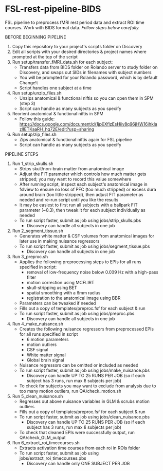 # FSL-rest-pipeline-BIDS
FSL pipeline to preprocess fMRI rest period data and extract ROI time courses. Work with BIDS format data. *Follow steps below carefully.*

BEFORE BEGINNING PIPELINE
1. Copy this repository to your project's scripts folder on Discovery
2. Edit all scripts with your desired directories & project names where prompted at the top of the script
3. Run setup/transfer_fMRI_data.sh for each subject:
    * Transfers data from BIDS folder on Rolando server to study folder on Discovery, and swaps out SIDs in filenames with subject numbers
    * You will be prompted for your Rolando password, which is by default Change!t
    * Script handles one subject at a time
4. Run setup/unzip_files.sh
    * Unzips anatomical & functional niftis so you can open them in SPM (step 3)
    * Script can handle as many subjects as you specify
5. Reorient anatomical & functional niftis in SPM
    * Follow this guide: https://docs.google.com/document/d/1jp0XflzEsHiiv8q96jHW16ihkIazlIETKaaRH_hq72E/edit?usp=sharing
6. Run setup/zip_files.sh
    * Zips anatomical & functional niftis again for FSL pipeline
    * Script can handle as many subjects as you specify


PIPELINE STEPS
1. Run 1_strip_skulls.sh
    * Strips skull/non-brain matter from anatomical image
    * Adjust the FIT parameter which controls how much matter gets stripped; you may want to record this value somewhere
    * After running script, inspect each subject's anatomical image in fslview to ensure no loss of PFC (too much stripped) or excess dura around brain (too little stripped), then adjust FIT parameter as needed and re-run script until you like the results
     * It may be easiest to first run all subjects with a ballpark FIT parameter (~0.3), then tweak it for each subject individually as needed
    * To run script faster, submit as job using jobs/strip_skulls.pbs
      * Discovery can handle all subjects in one job
2. Run 2_segment_tissue.sh
    * Generates white matter & CSF volumes from anatomical images for later use in making nuisance regressors
    * To run script faster, submit as job using jobs/segment_tissue.pbs
      * Discovery can handle all subjects in one job
3. Run 3_preproc.sh
    * Applies the following preprocessing steps to EPIs for all runs specified in script:
      * removal of low-frequency noise below 0.009 Hz with a high-pass filter
      * motion correction using MCFLIRT
      * skull-stripping using BET
      * spatial smoothing with a 6mm radius
      * registration to the anatomical image using BBR
    * Parameters can be tweaked if needed
    * Fills out a copy of templates/preproc.fsf for each subject & run
    * To run script faster, submit as job using jobs/preproc.pbs
      * Discovery can handle all subjects in one job
4. Run 4_make_nuisance.sh
    * Creates the following nuisance regressors from preprocessed EPIs for all runs specified in script
      * 6 motion parameters
      * motion outliers
      * CSF signal
      * White matter signal
      * Global brain signal
    * Nuisance regressors can be omitted or included as needed
    * To run script faster, submit as job using jobs/make_nuisance.pbs
      * Discovery can handle UP TO 25 RUNS PER JOB (so if each subject has 3 runs, run max 8 subjects per job)
    * To check for subjects you may want to exclude from analysis due to too many motion outliers, run QA/check_motion.sh
5. Run 5_clean_nuisance.sh
    * Regresses out above nuisance variables in GLM & scrubs motion outliers
    * Fills out a copy of templates/preproc.fsf for each subject & run
    * To run script faster, submit as job using jobs/clean_nuisance.pbs
      * Discovery can handle UP TO 25 RUNS PER JOB (so if each subject has 3 runs, run max 8 subjects per job)
    * To check that cleaned EPIs were successfully output, run QA/check_GLM_output
6. Run 6_extract_roi_timecourses.sh
    * Extracts activation time courses from each roi in ROIs folder
    * To run script faster, submit as job using jobs/extract_roi_timecourses.pbs
      * Discovery can handle only ONE SUBJECT PER JOB
